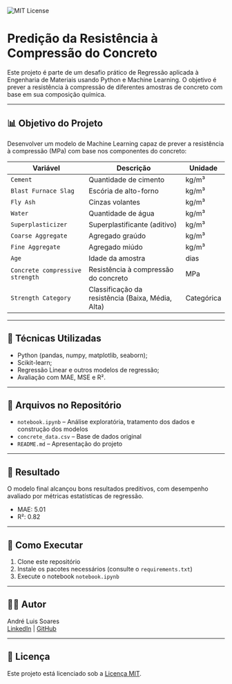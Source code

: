 ![MIT License](https://img.shields.io/badge/license-MIT-blue.svg)

# Predição da Resistência à Compressão do Concreto

Este projeto é parte de um desafio prático de Regressão aplicada à Engenharia de Materiais usando Python e Machine Learning.
O objetivo é prever a resistência à compressão de diferentes amostras de concreto com base em sua composição química.
   
---

## 📊 Objetivo do Projeto

Desenvolver um modelo de Machine Learning capaz de prever a resistência à compressão (MPa) com base nos componentes do concreto:

| Variável                        | Descrição                                           | Unidade    |
|---------------------------------|-----------------------------------------------------|------------|
| `Cement`                        | Quantidade de cimento                               | kg/m³      |
| `Blast Furnace Slag`            | Escória de alto-forno                               | kg/m³      |
| `Fly Ash`                       | Cinzas volantes                                     | kg/m³      |
| `Water`                         | Quantidade de água                                  | kg/m³      |
| `Superplasticizer`              | Superplastificante (aditivo)                        | kg/m³      |
| `Coarse Aggregate`              | Agregado graúdo                                     | kg/m³      |
| `Fine Aggregate`                | Agregado miúdo                                      | kg/m³      |
| `Age`                           | Idade da amostra                                    | dias       |
| `Concrete compressive strength` | Resistência à compressão do concreto                | MPa        |
| `Strength Category`             | Classificação da resistência (Baixa, Média, Alta)   | Categórica |

---

## 🧠 Técnicas Utilizadas

- Python (pandas, numpy, matplotlib, seaborn);
- Scikit-learn;
- Regressão Linear e outros modelos de regressão;
- Avaliação com MAE, MSE e R².

---

## 📁 Arquivos no Repositório

- `notebook.ipynb` – Análise exploratória, tratamento dos dados e construção dos modelos
- `concrete_data.csv` – Base de dados original
- `README.md` – Apresentação do projeto

---

## 📌 Resultado

O modelo final alcançou bons resultados preditivos, com desempenho avaliado por métricas estatísticas de regressão.

- MAE: 5.01
- R²: 0.82

---

## 🚀 Como Executar

1. Clone este repositório
2. Instale os pacotes necessários (consulte o `requirements.txt`)
3. Execute o notebook `notebook.ipynb`

---

## 👨‍💻 Autor

André Luis Soares  
[LinkedIn](https://www.linkedin.com/in/andre-luis-soares-05312016a) | [GitHub](https://github.com/aluissoares)

---

## 📄 Licença

Este projeto está licenciado sob a [Licença MIT](LICENSE).
